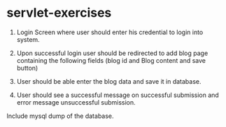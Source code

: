 # servlet-exercises
1. Login Screen where user should enter his credential to login into system.

2. Upon successful login user should be redirected to add blog page containing the following fields (blog id and Blog content and save button)

3. User should be able enter the blog data and  save it in database.

4. User should see a successful message on successful submission and error message unsuccessful submission.


Include mysql dump of the database.
